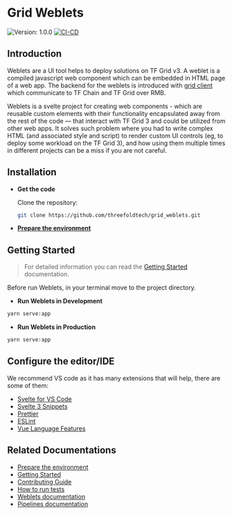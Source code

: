 # Grid Weblets

![Version: 1.0.0](https://img.shields.io/github/v/release/threefoldtech/grid_weblets)
[![CI-CD](https://github.com/threefoldtech/grid_weblets/actions/workflows/ci-cd.yml/badge.svg)](https://github.com/threefoldtech/grid_weblets/actions/workflows/ci-cd.yml)

## Introduction

Weblets are a UI tool helps to deploy solutions on TF Grid v3. A weblet is a compiled javascript web component which can be embedded in HTML page of a web app. The backend for the weblets is introduced with [grid client](https://github.com/threefoldfoundation/info_manual3/blob/development/wiki/manual3_iac/grid3_javascript/grid3_javascript_home.md) which communicate to TF Chain and TF Grid over RMB.

Weblets is a svelte project for creating web components - which are reusable custom elements with their functionality encapsulated away from the rest of the code — that interact with TF Grid 3 and could be utilized from other web apps.
It solves such problem where you had to write complex HTML (and associated style and script) to render custom UI controls (eg, to deploy some workload on the TF Grid 3), and how using them multiple times in different projects can be a miss if you are not careful.

## Installation

- **Get the code**

  Clone the repository:

  ```bash
  git clone https://github.com/threefoldtech/grid_weblets.git
  ```

- [**Prepare the environment**](./docs/config.md)

## Getting Started

> For detailed information you can read the [Getting Started](./docs/getting_started.md) documentation.

Before run Weblets, in your terminal move to the project directory.

- **Run Weblets in Development**

```bash
yarn serve:app
```

- **Run Weblets in Production**

```bash
yarn serve:app
```

## Configure the editor/IDE

We recommend VS code as it has many extensions that will help, there are some of them:
- [Svelte for VS Code](https://marketplace.visualstudio.com/items?itemName=svelte.svelte-vscode)
- [Svelte 3 Snippets](https://marketplace.visualstudio.com/items?itemName=fivethree.vscode-svelte-snippets)
- [Prettier](https://marketplace.visualstudio.com/items?itemName=esbenp.prettier-vscode)
- [ESLint](https://marketplace.visualstudio.com/items?itemName=dbaeumer.vscode-eslint)
- [Vue Language Features](https://marketplace.visualstudio.com/items?itemName=Vue.volar)

## Related Documentations

- [Prepare the environment](./docs/config.md)
- [Getting Started](./docs/getting_started.md)
- [Contributing Guide](./docs/contributing.md)
- [How to run tests](./docs/cypress.md)
- [Weblets documentation](https://library.threefold.me/info/manual/#/manual__weblets_profile_manager)
- [Pipelines documentation](./docs/workflows.md)
